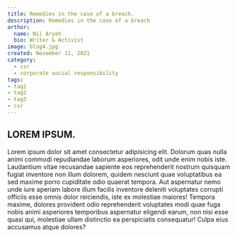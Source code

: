```yaml
---
title: Remedies in the case of a breach.
description: Remedies in the case of a breach
arthor: 
  name: Nii Aryeh
  bio: Writer & Activist
image: blog4.jpg 
created: November 11, 2021
category: 
  - csr
  - corporate social responsibility
tags:
- tag1
- tag2
- tag3
- csr
---
```


## LOREM IPSUM.
Lorem ipsum dolor sit amet consectetur adipisicing elit. Dolorum quas nulla animi commodi repudiandae laborum asperiores, odit unde enim nobis iste. Laudantium vitae recusandae sapiente eos reprehenderit nostrum quisquam fugiat inventore non illum dolorem, quidem nesciunt quae voluptatibus ea sed maxime porro cupiditate odio quaerat tempora. Aut aspernatur nemo unde iure aperiam labore illum facilis inventore deleniti voluptates corrupti officiis esse omnis dolor reiciendis, iste ex molestiae maiores! Tempora maxime, dolores provident odio reprehenderit voluptates modi quae fuga nobis animi asperiores temporibus aspernatur eligendi earum, non nisi esse quasi qui, molestiae ullam distinctio ea perspiciatis consequatur! Culpa eius accusamus atque dolores? 